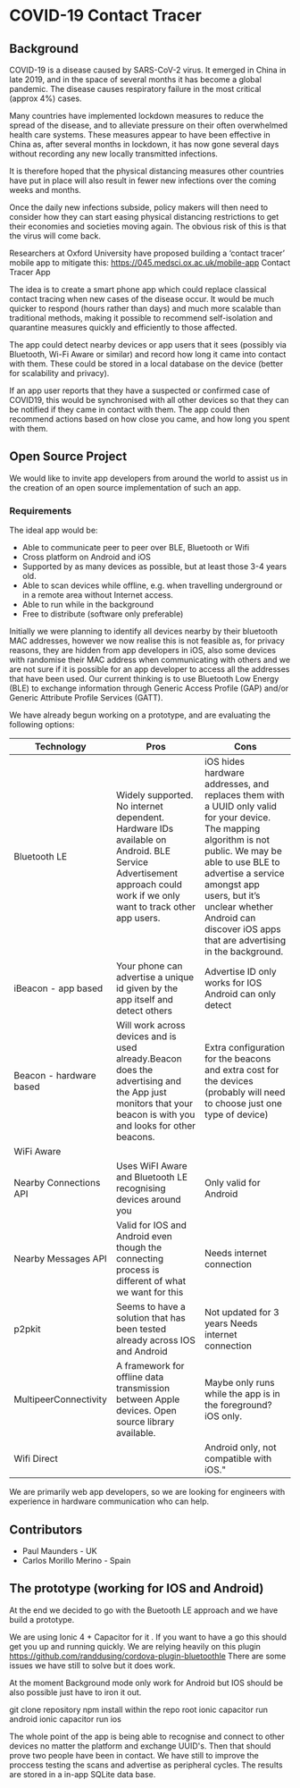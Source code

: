 # COVID-19 Contact Tracer


## Background

COVID-19 is a disease caused by SARS-CoV-2 virus. It emerged in China in late 2019, and in the space of several months it has become a global pandemic. The disease causes respiratory failure in the most critical (approx 4%) cases. 

Many countries have implemented lockdown measures to reduce the spread of the disease, and to alleviate pressure on their often overwhelmed health care systems. These measures appear to have been effective in China as, after several months in lockdown, it has now gone several days without recording any new locally transmitted infections. 

It is therefore hoped that the physical distancing measures other countries have put in place will also result in fewer new infections over the coming weeks and months.

Once the daily new infections subside, policy makers will then need to consider how they can start easing physical distancing restrictions to get their economies and societies moving again. The obvious risk of this is that the virus will come back.

Researchers at Oxford University have proposed building a ‘contact tracer’ mobile app to mitigate this: https://045.medsci.ox.ac.uk/mobile-app 
Contact Tracer App

The idea is to create a smart phone app which could replace classical contact tracing when new cases of the disease occur. It would be much quicker to respond (hours rather than days) and much more scalable than traditional methods, making it possible to recommend self-isolation and quarantine measures quickly and efficiently to those affected.  

The app could detect nearby devices or app users that it sees (possibly via Bluetooth, Wi-Fi Aware or similar) and record how long it came into contact with them. These could be stored in a local database on the device (better for scalability and privacy). 

If an app user reports that they have a suspected or confirmed case of COVID19, this would be synchronised with all other devices so that they can be notified if they came in contact with them. The app could then recommend actions based on how close you came, and how long you spent with them.

## Open Source Project

We would like to invite app developers from around the world to assist us in the creation of an open source implementation of such an app. 

### Requirements

The ideal app would be:

* Able to communicate peer to peer over BLE, Bluetooth or Wifi 
* Cross platform on Android and iOS
* Supported by as many devices as possible, but at least those 3-4 years old.
* Able to scan devices while offline, e.g. when travelling underground or in a remote area without Internet access.
* Able to run while in the background
* Free to distribute (software only preferable)

Initially we were planning to identify all devices nearby by their bluetooth MAC addresses, however we now realise this is not feasible as, for privacy reasons, they are hidden from app developers in iOS, also some devices with randomise their MAC address when communicating with others and we are not sure if it is possible for an app developer to access all the addresses that have been used. Our current thinking is to use Bluetooth Low Energy (BLE) to exchange information through Generic Access Profile (GAP) and/or Generic Attribute Profile Services (GATT).

We have already begun working on a prototype, and are evaluating the following options:

|Technology|Pros|Cons|
|----------|----|----|
|Bluetooth LE|Widely supported. No internet dependent. Hardware IDs available on Android. BLE Service Advertisement approach could work if we only want to track other app users. |iOS hides hardware addresses, and replaces them with a UUID only valid for your device. The mapping algorithm is not public. We may be able to use BLE to advertise a service amongst app users, but it’s unclear whether Android can discover iOS apps that are advertising in the background. |
|iBeacon - app based|Your phone can advertise a unique id given by the app itself and detect others|Advertise ID only works for IOS Android can only detect|
|Beacon - hardware based|Will work across devices and is used already.Beacon does the advertising and the App just monitors that your beacon is with you and looks for other beacons.|Extra configuration for the beacons and extra cost for the devices (probably will need to choose just one type of device)|
|WiFi Aware|||
|Nearby Connections API|Uses WiFI Aware and Bluetooth LE recognising devices around you|Only valid for Android
|Nearby Messages API|Valid for IOS and Android even though the connecting process is different of what we want for this|Needs internet connection|
|p2pkit|Seems to have a solution that has been tested already across IOS and Android|Not updated for 3 years Needs internet connection|
|MultipeerConnectivity|A framework for offline data transmission between Apple devices. Open source library available.| Maybe only runs while the app is in the foreground? iOS only.|
|Wifi Direct||Android only, not compatible with iOS."

We are primarily web app developers, so we are looking for engineers with experience in hardware communication who can help.

## Contributors

* Paul Maunders - UK 
* Carlos Morillo Merino - Spain

## The prototype (working for IOS and Android)

At the end we decided to go with the Buetooth LE approach and we have build a prototype.

We are using Ionic 4 + Capacitor for it . If you want to have a go this should get you up and running quickly.
We are relying heavily on this plugin https://github.com/randdusing/cordova-plugin-bluetoothle
There are some issues we have still to solve but it does work.

At the moment Background mode only work for Android but IOS should be also possible just have to iron it out.

git clone repository
npm install within the repo root
ionic capacitor run android
ionic capacitor run ios


The whole point of the app is being able to recognise and connect to other devices no matter the platform and exchange 
UUID's. Then that should prove two people have been in contact. We have still to improve the proccess testing the scans 
and advertise as peripheral cycles. The results are stored in a in-app SQLite data base.
